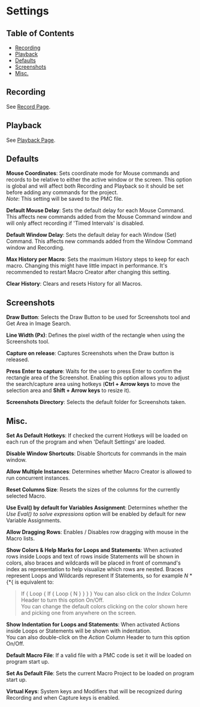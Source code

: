 ﻿# Settings

## Table of Contents

* [Recording](#recording)
* [Playback](#playback)
* [Defaults](#defaults)
* [Screenshots](#screenshots)
* [Misc.](#misc.)

## Recording

See [Record Page](p2-Record.html#recording-options).

## Playback

See [Playback Page](p3-Playback.html#playback-options).

## Defaults

**Mouse Coordinates**: Sets coordinate mode for Mouse commands and records to be relative to either the active window or the screen. This option is global and will affect both Recording and Playback so it should be set before adding any commands for the project.  
*Note*: This setting will be saved to the PMC file.

**Default Mouse Delay**: Sets the default delay for each Mouse Command. This affects new commands added from the Mouse Command window and will only affect recording if 'Timed Intervals' is disabled.

**Default Window Delay**: Sets the default delay for each Window (Set) Command. This affects new commands added from the Window Command window and Recording.

**Max History per Macro**: Sets the maximum History steps to keep for each macro. Changing this might have little impact in performance. It's recommended to restart Macro Creator after changing this setting.

**Clear History**: Clears and resets History for all Macros.

## Screenshots

**Draw Button**: Selects the Draw Button to be used for Screenshots tool and Get Area in Image Search.

**Line Width (Px)**: Defines the pixel width of the rectangle when using the Screenshots tool.

**Capture on release**: Captures Screenshots when the Draw button is released.

**Press Enter to capture**: Waits for the user to press Enter to confirm the rectangle area of the Screenshot. Enabling this option allows you to adjust the search/capture area using hotkeys (**Ctrl + Arrow keys** to move the selection area and **Shift + Arrow keys** to resize it).

**Screenshots Directory**: Selects the default folder for Screenshots taken.

## Misc.

**Set As Default Hotkeys**: If checked the current Hotkeys will be loaded on each run of the program and when 'Default Settings' are loaded.

**Disable Window Shortcuts**: Disable Shortcuts for commands in the main window.

**Allow Multiple Instances**: Determines whether Macro Creator is allowed to run concurrent instances.

**Reset Columns Size**: Resets the sizes of the columns for the currently selected Macro.

**Use Eval() by default for Variables Assignment**: Determines whether the *Use Eval() to solve expressions* option will be enabled by default for new Variable Assignments.

**Allow Dragging Rows**: Enables / Disables row dragging with mouse in the Macro lists.

**Show Colors & Help Marks for Loops and Statements**: When activated rows inside Loops and text of rows inside Statements will be shown in colors, also braces and wildcards will be placed in front of command's index as representation to help visualize which rows are nested. Braces represent Loops and Wildcards represent If Statements, so for example *N* \*{\*{ is equivalent to:  
> If
> {
> 	Loop
> 	{
> 		If
> 		{
> 			Loop
> 			{
> 				N
> 			}
> 		}
> 	}
> }
You can also click on the *Index* Column Header to turn this option On/Off.  
You can change the default colors clicking on the color shown here and picking one from anywhere on the screen.  

**Show Indentation for Loops and Statements**: When activated Actions inside Loops or Statements will be shown with indentation.  
You can also double-click on the *Action* Column Header to turn this option On/Off.  

**Default Macro File**: If a valid file with a PMC code is set it will be loaded on program start up.

**Set As Default File**: Sets the current Macro Project to be loaded on program start up.

**Virtual Keys**: System keys and Modifiers that will be recognized during Recording and when Capture keys is enabled.
